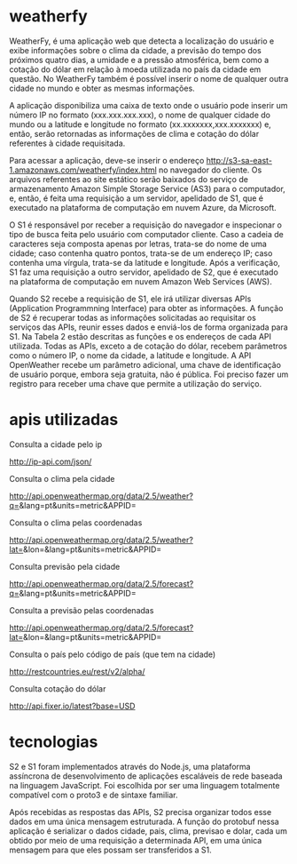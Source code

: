 # weatherfy
WeatherFy, é uma aplicação web que detecta a localização do usuário e exibe informações sobre o clima da cidade, a previsão do tempo dos próximos quatro dias, a umidade e a pressão atmosférica, bem como a cotação do dólar em relação à moeda utilizada no país da cidade em questão. No WeatherFy também é possível inserir o nome de qualquer outra cidade no mundo e obter as mesmas informações.

A aplicação disponibiliza uma caixa de texto onde o usuário pode inserir um número IP no formato (xxx.xxx.xxx.xxx), o nome de qualquer cidade do mundo ou a latitude e longitude no formato (xx.xxxxxxx,xxx.xxxxxxx) e, então, serão retornadas as informações de clima e cotação do dólar referentes à cidade requisitada.

Para acessar a aplicação, deve-se inserir o endereço <http://s3-sa-east-1.amazonaws.com/weatherfy/index.html> no navegador do cliente. Os arquivos referentes ao site estático serão baixados do serviço de armazenamento Amazon Simple Storage Service (AS3) para o computador, e, então, é feita uma requisição a um servidor, apelidado de S1, que é executado na plataforma de computação em nuvem Azure, da Microsoft.

O S1 é responsável por receber a requisição do navegador e inspecionar  o tipo de busca feita pelo usuário com computador cliente. Caso a cadeia de caracteres seja composta apenas por letras, trata-se do nome de uma cidade; caso contenha quatro pontos,  trata-se de um endereço IP; caso contenha uma vírgula, trata-se da latitude e longitude. Após a verificação, S1 faz uma requisição a outro servidor, apelidado de S2, que é executado na plataforma de computação em nuvem Amazon Web Services (AWS).

Quando S2 recebe a requisição de S1, ele irá utilizar diversas APIs (Application Programmning Interface) para obter as informações. A função de S2 é recuperar todas as informações solicitadas ao requisitar os serviços das APIs, reunir esses dados e enviá-los de forma organizada para S1. Na Tabela 2 estão descritas as funções e os endereços de cada API utilizada. Todas as APIs, exceto a de cotação do dólar, recebem parâmetros como o número IP, o nome da cidade, a latitude e longitude. A API OpenWeather recebe um parâmetro adicional, uma chave de identificação de usuário porque, embora seja gratuita, não é pública. Foi preciso fazer um registro para receber uma chave que permite a utilização do serviço.

# apis utilizadas
Consulta a cidade pelo ip

http://ip-api.com/json/<ip>

Consulta o clima pela cidade

http://api.openweathermap.org/data/2.5/weather?q=<cidade>&lang=pt&units=metric&APPID=<apikey>

Consulta o clima pelas coordenadas

http://api.openweathermap.org/data/2.5/weather?lat=<latitude>&lon=<longitude>&lang=pt&units=metric&APPID=<apikey>

Consulta previsão pela cidade

http://api.openweathermap.org/data/2.5/forecast?q=<cidade>&lang=pt&units=metric&APPID=<apikey>

Consulta a previsão pelas coordenadas

http://api.openweathermap.org/data/2.5/forecast?lat=<latitude>&lon=<longitude>&lang=pt&units=metric&APPID=<apikey>

Consulta o país pelo código de país (que tem na cidade)

http://restcountries.eu/rest/v2/alpha/<codigo>

Consulta cotação do dólar

http://api.fixer.io/latest?base=USD

# tecnologias
S2 e S1 foram implementados através do Node.js, uma plataforma assíncrona de desenvolvimento de aplicações escaláveis de rede baseada na linguagem JavaScript. Foi escolhida por ser uma linguagem totalmente compatível com o proto3 e de sintaxe familiar.

Após recebidas as respostas das APIs, S2 precisa organizar todos esse dados em uma única mensagem estruturada. A função do protobuf nessa aplicação é serializar o dados cidade, pais, clima, previsao e dolar, cada um obtido por meio de uma requisição a determinada API, em uma única mensagem para que eles possam ser transferidos a S1.
